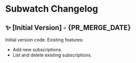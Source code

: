 # Subwatch Changelog

## ✨ [Initial Version] - {PR_MERGE_DATE}

Initial version code. Existing features:

- Add new subscriptions.
- List and delete existing subscriptions.
